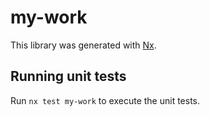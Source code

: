 # my-work

This library was generated with [Nx](https://nx.dev).

## Running unit tests

Run `nx test my-work` to execute the unit tests.
